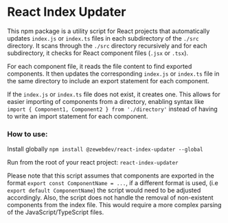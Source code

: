 # React Index Updater

This npm package is a utility script for React projects that automatically updates `index.js` or `index.ts` files in each subdirectory of the `./src` directory. It scans through the `./src` directory recursively and for each subdirectory, it checks for React component files (`.jsx` or `.tsx`).

For each component file, it reads the file content to find exported components. It then updates the corresponding `index.js` or `index.ts` file in the same directory to include an export statement for each component.

If the `index.js` or `index.ts` file does not exist, it creates one. This allows for easier importing of components from a directory, enabling syntax like `import { Component1, Component2 } from './directory'` instead of having to write an import statement for each component.

### How to use:

Install globally ``npm install @zewebdev/react-index-updater --global``

Run from the root of your react project: ``react-index-updater``

Please note that this script assumes that components are exported in the format ``export const ComponentName = ...``, if a different format is used, (i.e ``export default ComponentName``) the script would need to be adjusted accordingly. Also, the script does not handle the removal of non-existent components from the index file. This would require a more complex parsing of the JavaScript/TypeScript files.
